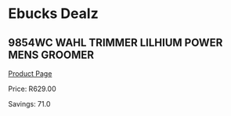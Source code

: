 
# Ebucks Dealz
## 9854WC WAHL TRIMMER LILHIUM POWER MENS GROOMER
[Product Page](https://www.ebucks.com/web/shop/productSelected.do?prodId=1191186778&catId=1186081080)

Price: R629.00

Savings: 71.0


	